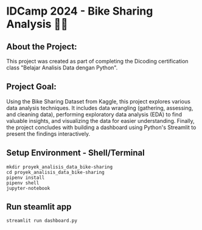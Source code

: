 # IDCamp 2024 - Bike Sharing Analysis 🚴‍♀️
## **About the Project:**
This project was created as part of completing the Dicoding certification class "Belajar Analisis Data dengan Python".

## **Project Goal:**
Using the Bike Sharing Dataset from Kaggle, this project explores various data analysis techniques. It includes data wrangling (gathering, assessing, and cleaning data), performing exploratory data analysis (EDA) to find valuable insights, and visualizing the data for easier understanding. Finally, the project concludes with building a dashboard using Python's Streamlit to present the findings interactively.

## Setup Environment - Shell/Terminal
```
mkdir proyek_analisis_data_bike-sharing
cd proyek_analisis_data_bike-sharing
pipenv install
pipenv shell
jupyter-notebook
```

## Run steamlit app
```
streamlit run dashboard.py
```
